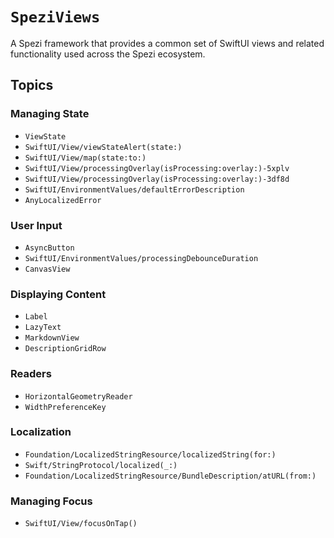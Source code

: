 # ``SpeziViews``

A Spezi framework that provides a common set of SwiftUI views and related functionality used across the Spezi ecosystem.

<!--

This source file is part of the Spezi open-source project

SPDX-FileCopyrightText: 2023 Stanford University and the project authors (see CONTRIBUTORS.md)

SPDX-License-Identifier: MIT

-->


## Topics

### Managing State

- ``ViewState``
- ``SwiftUI/View/viewStateAlert(state:)``
- ``SwiftUI/View/map(state:to:)``
- ``SwiftUI/View/processingOverlay(isProcessing:overlay:)-5xplv``
- ``SwiftUI/View/processingOverlay(isProcessing:overlay:)-3df8d``
- ``SwiftUI/EnvironmentValues/defaultErrorDescription``
- ``AnyLocalizedError``

### User Input

- ``AsyncButton``
- ``SwiftUI/EnvironmentValues/processingDebounceDuration``
- ``CanvasView``

### Displaying Content

- ``Label``
- ``LazyText``
- ``MarkdownView``
- ``DescriptionGridRow``

### Readers

- ``HorizontalGeometryReader``
- ``WidthPreferenceKey``

### Localization

- ``Foundation/LocalizedStringResource/localizedString(for:)``
- ``Swift/StringProtocol/localized(_:)``
- ``Foundation/LocalizedStringResource/BundleDescription/atURL(from:)``

### Managing Focus

- ``SwiftUI/View/focusOnTap()``
